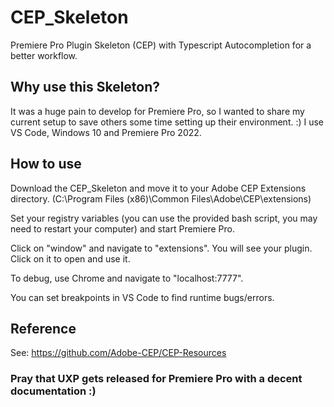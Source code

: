 # CEP_Skeleton
Premiere Pro Plugin Skeleton (CEP) with Typescript Autocompletion for a better workflow. 

## Why use this Skeleton?
It was a huge pain to develop for Premiere Pro, so I wanted to share my current setup to save others some time setting up their environment. :)
I use VS Code, Windows 10 and Premiere Pro 2022. 

## How to use
Download the CEP_Skeleton and move it to your Adobe CEP Extensions directory.
(C:\Program Files (x86)\Common Files\Adobe\CEP\extensions)

Set your registry variables (you can use the provided bash script, you may need to restart your computer) and start Premiere Pro.

Click on "window" and navigate to "extensions". 
You will see your plugin. Click on it to open and use it. 

To debug, use Chrome and navigate to "localhost:7777". 

You can set breakpoints in VS Code to find runtime bugs/errors. 

## Reference

See: 
https://github.com/Adobe-CEP/CEP-Resources


### Pray that UXP gets released for Premiere Pro with a decent documentation :) 
